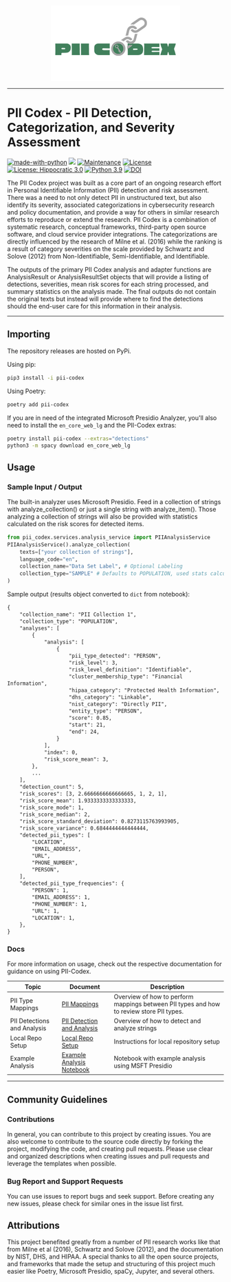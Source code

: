 <p align="center">
<img src="https://github.com/EdyVision/pii-codex/blob/main/docs/PII_Codex_Logo.png" alt="PII Codex logo" width="300px"/>
</p>
<hr/>

# PII Codex - PII Detection, Categorization, and Severity Assessment
[![made-with-python](https://img.shields.io/badge/Made%20with-Python-1f425f.svg)](https://www.python.org/)
![](https://img.shields.io/badge/code%20style-black-000000.svg)
[![Maintenance](https://img.shields.io/badge/Maintained%3F-yes-green.svg)](https://GitHub.com/EdyVision/pii-codex/graphs/commit-activity)
[![License](https://img.shields.io/badge/License-BSD_3--Clause-blue.svg)](https://opensource.org/licenses/BSD-3-Clause)
[![License: Hippocratic 3.0](https://img.shields.io/badge/License-Hippocratic_3.0-green.svg)](https://firstdonoharm.dev)
[![Python 3.9](https://img.shields.io/badge/python-3.9-blue.svg)](https://www.python.org/downloads/release/python-390/)
[![DOI](https://zenodo.org/badge/533554671.svg)](https://zenodo.org/badge/latestdoi/533554671)

The PII Codex project was built as a core part of an ongoing research effort in Personal Identifiable Information (PII) detection and risk assessment. There was a need to not only detect PII in unstructured text, but also identify its severity, associated categorizations in cybersecurity research and policy documentation, and provide a way for others in similar research efforts to reproduce or extend the research. PII Codex is a combination of systematic research, conceptual frameworks, third-party open source software, and cloud service provider integrations. The categorizations are directly influenced by the research of Milne et al. (2016) while the ranking is a result of category severities on the scale provided by Schwartz and Solove (2012) from Non-Identifiable, Semi-Identifiable, and Identifiable.

The outputs of the primary PII Codex analysis and adapter functions are AnalysisResult or AnalysisResultSet objects that will provide a listing of detections, severities, mean risk scores for each string processed, and summary statistics on the analysis made. The final outputs do not contain the original texts but instead will provide where to find the detections should the end-user care for this information in their analysis.

<hr/>

## Importing
The repository releases are hosted on PyPi.

Using pip:

```bash
pip3 install -i pii-codex
```

Using Poetry:

```bash
poetry add pii-codex
```

If you are in need of the integrated Microsoft Presidio Analyzer, you'll also need to install the `en_core_web_lg` and the PII-Codex extras:

```bash
poetry install pii-codex --extras="detections"
python3 -m spacy download en_core_web_lg
```

## Usage

### Sample Input / Output
The built-in analyzer uses Microsoft Presidio. Feed in a collection of strings with analyze_collection() or just a single string with analyze_item(). Those analyzing a collection of strings will also be provided with statistics calculated on the risk scores for detected items.
```python
from pii_codex.services.analysis_service import PIIAnalysisService
PIIAnalysisService().analyze_collection(
    texts=["your collection of strings"],
    language_code="en",
    collection_name="Data Set Label", # Optional Labeling
    collection_type="SAMPLE" # Defaults to POPULATION, used stats calculations
)
```

Sample output (results object converted to `dict` from notebook):
```
{
    "collection_name": "PII Collection 1",
    "collection_type": "POPULATION",
    "analyses": [
        {
            "analysis": [
                {
                    "pii_type_detected": "PERSON",
                    "risk_level": 3,
                    "risk_level_definition": "Identifiable",
                    "cluster_membership_type": "Financial Information",
                    "hipaa_category": "Protected Health Information",
                    "dhs_category": "Linkable",
                    "nist_category": "Directly PII",
                    "entity_type": "PERSON",
                    "score": 0.85,
                    "start": 21,
                    "end": 24,
                }
            ],
            "index": 0,
            "risk_score_mean": 3,
        },
        ...
    ],
    "detection_count": 5,
    "risk_scores": [3, 2.6666666666666665, 1, 2, 1],
    "risk_score_mean": 1.9333333333333333,
    "risk_score_mode": 1,
    "risk_score_median": 2,
    "risk_score_standard_deviation": 0.8273115763993905,
    "risk_score_variance": 0.6844444444444444,
    "detected_pii_types": [
        "LOCATION",
        "EMAIL_ADDRESS",
        "URL",
        "PHONE_NUMBER",
        "PERSON",
    ],
    "detected_pii_type_frequencies": {
        "PERSON": 1,
        "EMAIL_ADDRESS": 1,
        "PHONE_NUMBER": 1,
        "URL": 1,
        "LOCATION": 1,
    },
}
```

### Docs
For more information on usage, check out the respective documentation for guidance on using PII-Codex.

| Topic                       | Document                                                     | Description                                                                              |
|-----------------------------|--------------------------------------------------------------|------------------------------------------------------------------------------------------|
| PII Type Mappings           | [PII Mappings](docs/MAPPING.md)                              | Overview of how to perform mappings between PII types and how to review store PII types. |
| PII Detections and Analysis | [PII Detection and Analysis](docs/DETECTION_AND_ANALYSIS.md) | Overview of how to detect and analyze strings                                            |
| Local Repo Setup            | [Local Repo Setup](docs/LOCAL_SETUP.md)                      | Instructions for local repository setup                                                  |
| Example Analysis            | [Example Analysis Notebook](notebooks/pii-analysis-ms-presidio.ipynb)  | Notebook with example analysis using MSFT Presidio                             |

<hr/>

## Community Guidelines
### Contributions
In general, you can contribute to this project by creating issues. You are also welcome to contribute to the source code directly by forking the project, modifying the code, and creating pull requests. Please use clear and organized descriptions when creating issues and pull requests and leverage the templates when possible.

### Bug Report and Support Requests
You can use issues to report bugs and seek support. Before creating any new issues, please check for similar ones in the issue list first.

## Attributions
This project benefited greatly from a number of PII research works like that from Milne et al (2016), Schwartz and Solove (2012), and the documentation by NIST, DHS, and HIPAA. A special thanks to all the open source projects, and frameworks that made the setup and structuring of this project much easier like Poetry, Microsoft Presidio, spaCy, Jupyter, and several others.

